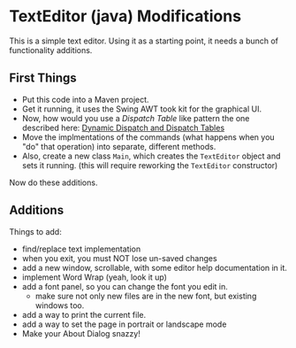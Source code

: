 # TextEditor (java) Modifications

This is a simple text editor. Using it as a starting point, it needs a bunch of functionality additions.

## First Things

- Put this code into a Maven project.
- Get it running, it uses the Swing AWT took kit for the graphical UI.
- Now, how would you use a _Dispatch Table_ like pattern the one described here: [Dynamic Dispatch and Dispatch Tables](https://dev.to/philiphaines/dynamic-dispatch-and-dispatch-tables-kdm)
- Move the implmentations of the commands (what happens when you "do" that operation) into separate, different methods.
- Also, create a new class `Main`, which creates the `TextEditor` object and sets it running. (this will require reworking the `TextEditor` constructor)

Now do these additions.

## Additions

Things to add:

- find/replace text implementation
- when you exit, you must NOT lose un-saved changes
- add a new window, scrollable, with some editor help documentation in it.
- implement Word Wrap (yeah, look it up)
- add a font panel, so you can change the font you edit in.
  - make sure not only new files are in the new font, but existing windows too.
- add a way to print the current file.
- add a way to set the page in portrait or landscape mode
- Make your About Dialog snazzy!
